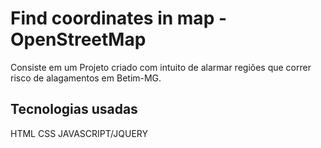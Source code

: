 # Find coordinates in map - OpenStreetMap
Consiste em um Projeto criado com intuito de alarmar regiões que correr risco de alagamentos em Betim-MG.

## Tecnologias usadas
HTML
CSS
JAVASCRIPT/JQUERY
